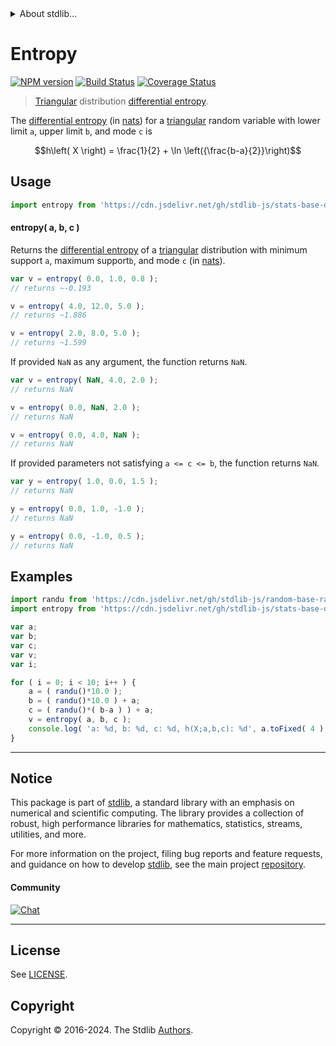 <!--

@license Apache-2.0

Copyright (c) 2018 The Stdlib Authors.

Licensed under the Apache License, Version 2.0 (the "License");
you may not use this file except in compliance with the License.
You may obtain a copy of the License at

   http://www.apache.org/licenses/LICENSE-2.0

Unless required by applicable law or agreed to in writing, software
distributed under the License is distributed on an "AS IS" BASIS,
WITHOUT WARRANTIES OR CONDITIONS OF ANY KIND, either express or implied.
See the License for the specific language governing permissions and
limitations under the License.

-->


<details>
  <summary>
    About stdlib...
  </summary>
  <p>We believe in a future in which the web is a preferred environment for numerical computation. To help realize this future, we've built stdlib. stdlib is a standard library, with an emphasis on numerical and scientific computation, written in JavaScript (and C) for execution in browsers and in Node.js.</p>
  <p>The library is fully decomposable, being architected in such a way that you can swap out and mix and match APIs and functionality to cater to your exact preferences and use cases.</p>
  <p>When you use stdlib, you can be absolutely certain that you are using the most thorough, rigorous, well-written, studied, documented, tested, measured, and high-quality code out there.</p>
  <p>To join us in bringing numerical computing to the web, get started by checking us out on <a href="https://github.com/stdlib-js/stdlib">GitHub</a>, and please consider <a href="https://opencollective.com/stdlib">financially supporting stdlib</a>. We greatly appreciate your continued support!</p>
</details>

# Entropy

[![NPM version][npm-image]][npm-url] [![Build Status][test-image]][test-url] [![Coverage Status][coverage-image]][coverage-url] <!-- [![dependencies][dependencies-image]][dependencies-url] -->

> [Triangular][triangular-distribution] distribution [differential entropy][entropy].

<!-- Section to include introductory text. Make sure to keep an empty line after the intro `section` element and another before the `/section` close. -->

<section class="intro">

The [differential entropy][entropy] (in [nats][nats]) for a [triangular][triangular-distribution] random variable with lower limit `a`, upper limit `b`, and mode `c` is 

<!-- <equation class="equation" label="eq:triangular_entropy" align="center" raw="h\left( X \right) = \frac{1}{2} + \ln \left({\frac{b-a}{2}}\right)" alt="Differential entropy for a triangular distribution."> -->

```math
h\left( X \right) = \frac{1}{2} + \ln \left({\frac{b-a}{2}}\right)
```

<!-- <div class="equation" align="center" data-raw-text="h\left( X \right) = \frac{1}{2} + \ln \left({\frac{b-a}{2}}\right)" data-equation="eq:triangular_entropy">
    <img src="https://cdn.jsdelivr.net/gh/stdlib-js/stdlib@556e0ebc42f54244079cecc91c0883bb6c442244/lib/node_modules/@stdlib/stats/base/dists/triangular/entropy/docs/img/equation_triangular_entropy.svg" alt="Differential entropy for a triangular distribution.">
    <br>
</div> -->

<!-- </equation> -->

</section>

<!-- /.intro -->

<!-- Package usage documentation. -->



<section class="usage">

## Usage

```javascript
import entropy from 'https://cdn.jsdelivr.net/gh/stdlib-js/stats-base-dists-triangular-entropy@deno/mod.js';
```

#### entropy( a, b, c )

Returns the [differential entropy][entropy] of a [triangular][triangular-distribution] distribution with minimum support `a`, maximum support`b`, and mode `c` (in [nats][nats]).

```javascript
var v = entropy( 0.0, 1.0, 0.8 );
// returns ~-0.193

v = entropy( 4.0, 12.0, 5.0 );
// returns ~1.886

v = entropy( 2.0, 8.0, 5.0 );
// returns ~1.599
```

If provided `NaN` as any argument, the function returns `NaN`.

```javascript
var v = entropy( NaN, 4.0, 2.0 );
// returns NaN

v = entropy( 0.0, NaN, 2.0 );
// returns NaN

v = entropy( 0.0, 4.0, NaN );
// returns NaN
```

If provided parameters not satisfying `a <= c <= b`, the function returns `NaN`.

```javascript
var y = entropy( 1.0, 0.0, 1.5 );
// returns NaN

y = entropy( 0.0, 1.0, -1.0 );
// returns NaN

y = entropy( 0.0, -1.0, 0.5 );
// returns NaN
```

</section>

<!-- /.usage -->

<!-- Package usage notes. Make sure to keep an empty line after the `section` element and another before the `/section` close. -->

<section class="notes">

</section>

<!-- /.notes -->

<!-- Package usage examples. -->

<section class="examples">

## Examples

<!-- eslint no-undef: "error" -->

```javascript
import randu from 'https://cdn.jsdelivr.net/gh/stdlib-js/random-base-randu@deno/mod.js';
import entropy from 'https://cdn.jsdelivr.net/gh/stdlib-js/stats-base-dists-triangular-entropy@deno/mod.js';

var a;
var b;
var c;
var v;
var i;

for ( i = 0; i < 10; i++ ) {
    a = ( randu()*10.0 );
    b = ( randu()*10.0 ) + a;
    c = ( randu()*( b-a ) ) + a;
    v = entropy( a, b, c );
    console.log( 'a: %d, b: %d, c: %d, h(X;a,b,c): %d', a.toFixed( 4 ), b.toFixed( 4 ), c.toFixed( 4 ), v.toFixed( 4 ) );
}
```

</section>

<!-- /.examples -->

<!-- Section to include cited references. If references are included, add a horizontal rule *before* the section. Make sure to keep an empty line after the `section` element and another before the `/section` close. -->

<section class="references">

</section>

<!-- /.references -->

<!-- Section for related `stdlib` packages. Do not manually edit this section, as it is automatically populated. -->

<section class="related">

</section>

<!-- /.related -->

<!-- Section for all links. Make sure to keep an empty line after the `section` element and another before the `/section` close. -->


<section class="main-repo" >

* * *

## Notice

This package is part of [stdlib][stdlib], a standard library with an emphasis on numerical and scientific computing. The library provides a collection of robust, high performance libraries for mathematics, statistics, streams, utilities, and more.

For more information on the project, filing bug reports and feature requests, and guidance on how to develop [stdlib][stdlib], see the main project [repository][stdlib].

#### Community

[![Chat][chat-image]][chat-url]

---

## License

See [LICENSE][stdlib-license].


## Copyright

Copyright &copy; 2016-2024. The Stdlib [Authors][stdlib-authors].

</section>

<!-- /.stdlib -->

<!-- Section for all links. Make sure to keep an empty line after the `section` element and another before the `/section` close. -->

<section class="links">

[npm-image]: http://img.shields.io/npm/v/@stdlib/stats-base-dists-triangular-entropy.svg
[npm-url]: https://npmjs.org/package/@stdlib/stats-base-dists-triangular-entropy

[test-image]: https://github.com/stdlib-js/stats-base-dists-triangular-entropy/actions/workflows/test.yml/badge.svg?branch=v0.2.0
[test-url]: https://github.com/stdlib-js/stats-base-dists-triangular-entropy/actions/workflows/test.yml?query=branch:v0.2.0

[coverage-image]: https://img.shields.io/codecov/c/github/stdlib-js/stats-base-dists-triangular-entropy/main.svg
[coverage-url]: https://codecov.io/github/stdlib-js/stats-base-dists-triangular-entropy?branch=main

<!--

[dependencies-image]: https://img.shields.io/david/stdlib-js/stats-base-dists-triangular-entropy.svg
[dependencies-url]: https://david-dm.org/stdlib-js/stats-base-dists-triangular-entropy/main

-->

[chat-image]: https://img.shields.io/gitter/room/stdlib-js/stdlib.svg
[chat-url]: https://app.gitter.im/#/room/#stdlib-js_stdlib:gitter.im

[stdlib]: https://github.com/stdlib-js/stdlib

[stdlib-authors]: https://github.com/stdlib-js/stdlib/graphs/contributors

[umd]: https://github.com/umdjs/umd
[es-module]: https://developer.mozilla.org/en-US/docs/Web/JavaScript/Guide/Modules

[deno-url]: https://github.com/stdlib-js/stats-base-dists-triangular-entropy/tree/deno
[deno-readme]: https://github.com/stdlib-js/stats-base-dists-triangular-entropy/blob/deno/README.md
[umd-url]: https://github.com/stdlib-js/stats-base-dists-triangular-entropy/tree/umd
[umd-readme]: https://github.com/stdlib-js/stats-base-dists-triangular-entropy/blob/umd/README.md
[esm-url]: https://github.com/stdlib-js/stats-base-dists-triangular-entropy/tree/esm
[esm-readme]: https://github.com/stdlib-js/stats-base-dists-triangular-entropy/blob/esm/README.md
[branches-url]: https://github.com/stdlib-js/stats-base-dists-triangular-entropy/blob/main/branches.md

[stdlib-license]: https://raw.githubusercontent.com/stdlib-js/stats-base-dists-triangular-entropy/main/LICENSE

[triangular-distribution]: https://en.wikipedia.org/wiki/Triangular_distribution

[entropy]: https://en.wikipedia.org/wiki/Entropy_%28information_theory%29

[nats]: https://en.wikipedia.org/wiki/Nat_%28unit%29

</section>

<!-- /.links -->
